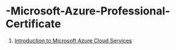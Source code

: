 # -Microsoft-Azure-Professional-Certificate

1. [Introduction to Microsoft Azure Cloud Services](https://www.coursera.org/account/accomplishments/verify/U5CUA2AKX376)
